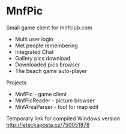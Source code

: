 # MnfPic
Small game client for mnfclub.com

 <ul>
  <li>Multi user login</li>
  <li>Met people remembering</li>
  <li>Integrated Chat</li>
  <li>Gallery pics download</li>
  <li>Downloaded pics browser</li>
  <li>The beach game auto-player</li>
</ul>

Projects
 <ul>
  <li>MnfPic - game client</li>
  <li>MnfPicReader - picture browser</li>
  <li>MnfAreaParser - tool for map edit</li>
</ul>

Temporary link for compiled Windows version http://leteckaposta.cz/750051878
